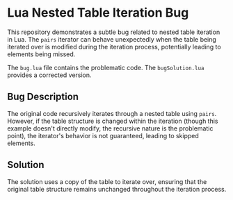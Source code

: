# Lua Nested Table Iteration Bug

This repository demonstrates a subtle bug related to nested table iteration in Lua.  The `pairs` iterator can behave unexpectedly when the table being iterated over is modified during the iteration process, potentially leading to elements being missed.

The `bug.lua` file contains the problematic code. The `bugSolution.lua` provides a corrected version. 

## Bug Description
The original code recursively iterates through a nested table using `pairs`.  However, if the table structure is changed within the iteration (though this example doesn't directly modify, the recursive nature is the problematic point), the iterator's behavior is not guaranteed, leading to skipped elements.

## Solution
The solution uses a copy of the table to iterate over, ensuring that the original table structure remains unchanged throughout the iteration process.